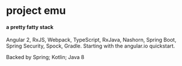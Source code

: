 # project emu
#### a pretty fatty stack
Angular 2, RxJS, Webpack, TypeScript, RxJava, Nashorn, Spring Boot, Spring Security, Spock, Gradle. Starting with the angular.io quickstart.

Backed by Spring; Kotlin; Java 8